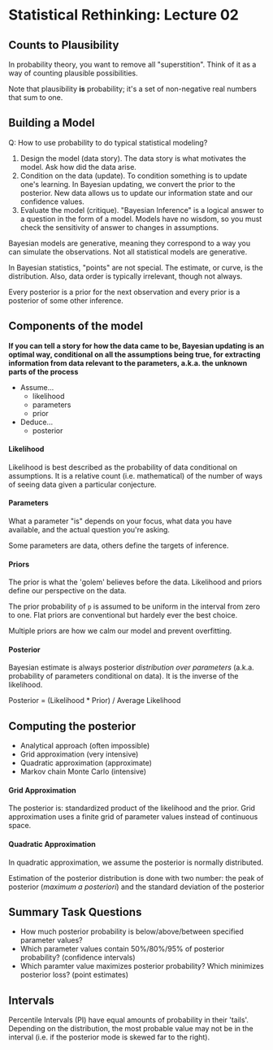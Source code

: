 # Statistical Rethinking: Lecture 02

## Counts to Plausibility

In probability theory, you want to remove all "superstition". Think of it as a way of counting plausible possibilities.

Note that plausibility **is** probability; it's a set of non-negative real numbers that sum to one.

## Building a Model

Q: How to use probability to do typical statistical modeling?

1. Design the model (data story). The data story is what motivates the model. Ask how did the data arise.
2. Condition on the data (update). To condition something is to update one's learning. In Bayesian updating, we convert the prior to the posterior. New data allows us to update our information state and our confidence values.
3. Evaluate the model (critique). "Bayesian Inference" is a logical answer to a question in the form of a model. Models have no wisdom, so you must check the sensitivity of answer to changes in assumptions.

Bayesian models are generative, meaning they correspond to a way you can simulate the observations. Not all statistical models are generative.

In Bayesian statistics, "points" are not special. The estimate, or curve, is the distribution. Also, data order is typically irrelevant, though not always.

Every posterior is a prior for the next observation and every prior is a posterior of some other inference.

## Components of the model

**If you can tell a story for how the data came to be, Bayesian updating is an optimal way, conditional on all the assumptions being true, for extracting information from data relevant to the parameters, a.k.a. the unknown parts of the process**

* Assume...
  * likelihood
  * parameters
  * prior
* Deduce...
  * posterior

#### Likelihood

Likelihood is best described as the probability of data conditional on assumptions. It is a relative count (i.e. mathematical) of the number of ways of seeing data given a particular conjecture.

#### Parameters

What a parameter "is" depends on your focus, what data you have available, and the actual question you're asking.

Some parameters are data, others define the targets of inference.

#### Priors

The prior is what the 'golem' believes before the data. Likelihood and priors define our perspective on the data.

The prior probability of `p` is assumed to be uniform in the interval from zero to one. Flat priors are conventional but hardely ever the best choice.

Multiple priors are how we calm our model and prevent overfitting.

#### Posterior

Bayesian estimate is always posterior *distribution over parameters* (a.k.a. probability of parameters conditional on data). It is the inverse of the likelihood.

Posterior = (Likelihood * Prior) / Average Likelihood

## Computing the posterior

* Analytical approach (often impossible)
* Grid approximation (very intensive)
* Quadratic approximation (approximate)
* Markov chain Monte Carlo (intensive)

#### Grid Approximation

The posterior is: standardized product of the likelihood and the prior. Grid approximation uses a finite grid of parameter values instead of continuous space.

#### Quadratic Approximation

In quadratic approximation, we assume the posterior is normally distributed.

Estimation of the posterior distribution is done with two number: the peak of posterior (*maximum a posteriori*) and the standard deviation of the posterior

## Summary Task Questions

* How much posterior probability is below/above/between specified parameter values?
* Which parameter values contain 50%/80%/95% of posterior probability? (confidence intervals)
* Which paramter value maximizes posterior probability? Which minimizes posterior loss? (point estimates)

## Intervals

Percentile Intervals (PI) have equal amounts of probability in their 'tails'. Depending on the distribution, the most probable value may not be in the interval (i.e. if the posterior mode is skewed far to the right).